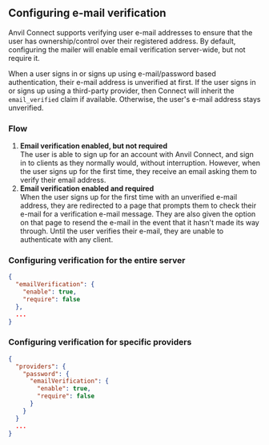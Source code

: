 ## Configuring e-mail verification

Anvil Connect supports verifying user e-mail addresses to ensure that the user
has ownership/control over their registered address. By default, configuring the
mailer will enable email verification server-wide, but not require it.

When a user signs in or signs up using e-mail/password based authentication,
their e-mail address is unverified at first. If the user signs in or signs up
using a third-party provider, then Connect will inherit the `email_verified`
claim if available. Otherwise, the user's e-mail address stays unverified.

### Flow

1. **Email verification enabled, but not required**  
   The user is able to sign up for an account with Anvil Connect, and sign in
   to clients as they normally would, without interruption. However, when the
   user signs up for the first time, they receive an email asking them to verify
   their email address.
2. **Email verification enabled and required**  
   When the user signs up for the first time with an unverified e-mail address,
   they are redirected to a page that prompts them to check their e-mail for a
   verification e-mail message. They are also given the option on that page to
   resend the e-mail in the event that it hasn't made its way through. Until the
   user verifies their e-mail, they are unable to authenticate with any client.

### Configuring verification for the entire server

```json
{
  "emailVerification": {
    "enable": true,
    "require": false
  },
  ...
}
```

### Configuring verification for specific providers

```json
{
  "providers": {
    "password": {
      "emailVerification": {
        "enable": true,
        "require": false
      }
    }
  }
  ...
}
```

